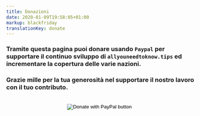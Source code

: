 ```yaml
---
title: Donazioni
date: 2020-01-09T19:58:05+01:00
markup: blackfriday
translationKey: donate
---
```


### Tramite questa pagina puoi donare usando `Paypal` per supportare il continuo sviluppo di `allyouneedtoknow.tips` ed incrementare la copertura delle varie nazioni.

### Grazie mille per la tua generosità nel supportare il nostro lavoro con il tuo contributo.

<br>

<div style="text-align: center">
    <form action="https://www.paypal.com/cgi-bin/webscr" method="post" target="_top">
        <input type="hidden" name="cmd" value="_donations" />
        <input type="hidden" name="business" value="ZMH7SHEXH3JVN" />
        <input type="hidden" name="currency_code" value="EUR" />
        <input type="image" src="https://www.paypalobjects.com/en_US/i/btn/btn_donate_LG.gif" border="0" name="submit" title="PayPal - The safer, easier way to pay online!" alt="Donate with PayPal button" />
        <img alt="" border="0" src="https://www.paypal.com/en_IT/i/scr/pixel.gif" width="1" height="1" />
    </form>
</div>